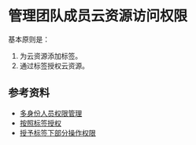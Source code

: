 # 管理团队成员云资源访问权限

基本原则是：

1. 为云资源添加标签。
2. 通过标签授权云资源。

## 参考资料

- [多身份人员权限管理](https://www.tencentcloud.com/zh/document/product/598/40492)
- [按照标签授权](https://www.tencentcloud.com/zh/document/product/598/47827)
- [授予标签下部分操作权限](https://www.tencentcloud.com/zh/document/product/598/40493)
